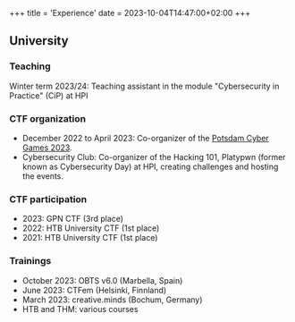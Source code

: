 +++
title = 'Experience'
date = 2023-10-04T14:47:00+02:00
+++

## University

### Teaching

Winter term 2023/24: Teaching assistant in the module "Cybersecurity in Practice" (CiP) at HPI

### CTF organization

* December 2022 to April 2023: Co-organizer of the [Potsdam Cyber Games 2023](https://potsdam-cyber-games.de/).
* Cybersecurity Club: Co-organizer of the Hacking 101, Platypwn (former known as Cybersecurity Day) at HPI, creating challenges and hosting the events.

### CTF participation

* 2023: GPN CTF (3rd place)
* 2022: HTB University CTF (1st place)
* 2021: HTB University CTF (1st place)

### Trainings

* October 2023: OBTS v6.0 (Marbella, Spain)
* June 2023: CTFem (Helsinki, Finnland)
* March 2023: creative.minds (Bochum, Germany)
* HTB and THM: various courses
